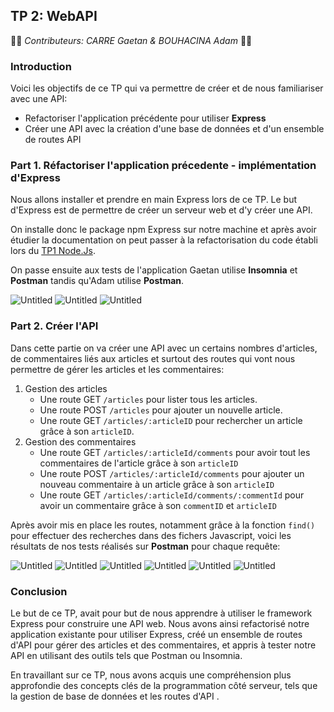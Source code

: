 ## TP 2: WebAPI

👨‍🦱 _Contributeurs: CARRE Gaetan & BOUHACINA Adam_ 👨🏽

### Introduction 

Voici les objectifs de ce TP qui va permettre de créer et de nous familiariser avec une API:
* Refactoriser l'application précédente pour utiliser **Express**
* Créer une API avec la création d'une base de données et d'un ensemble de routes API

### Part 1. Réfactoriser l'application précedente - implémentation d'Express

Nous allons installer et prendre en main Express lors de ce TP. Le but d'Express est de permettre de créer un serveur web et d'y créer une API.

On installe donc le package npm Express sur notre machine et après avoir étudier la documentation on peut passer à la refactorisation du code établi lors du [TP1 Node.Js](https://github.com/GaetanCARRE/ece-webtech-gr01-05/blob/main/lab1_nodejs.md).

On passe ensuite aux tests de l'application Gaetan utilise **Insomnia** et **Postman** tandis qu'Adam utilise **Postman**.

![Untitled](/labs/readme_lab/assets/screen5.png)
![Untitled](/labs/readme_lab/assets/screen6.png)
![Untitled](/labs/readme_lab/assets/screen7.png)

### Part 2. Créer l'API

Dans cette partie on va créer une API avec un certains nombres d'articles, de commentaires liés aux articles et surtout des routes qui vont nous permettre de gérer les articles et les commentaires:

1. Gestion des articles
    * Une route GET ```/articles``` pour lister tous les articles.
    * Une route POST ```/articles``` pour ajouter un nouvelle article.
    * Une route GET ```/articles/:articleID``` pour rechercher un article grâce à son ```articleID```.
2. Gestion des commentaires
    * Une route GET ```/articles/:articleId/comments``` pour avoir tout les commentaires de l'article grâce à son ```articleID```
    * Une route POST ```/articles/:articleId/comments``` pour ajouter un nouveau commentaire à un article grâce à son ```articleID```
    * Une route GET ```/articles/:articleId/comments/:commentId``` pour avoir un commentaire grâce à son ```commentID``` et ```articleID```

Après avoir mis en place les routes, notamment grâce à la fonction ```find()``` pour effectuer des recherches dans des fichers Javascript,
voici les résultats de nos tests réalisés sur **Postman** pour chaque requête:

![Untitled](/labs/readme_lab/assets/screen8.png)
![Untitled](/labs/readme_lab/assets/screen9.png)
![Untitled](/labs/readme_lab/assets/screen10.png)
![Untitled](/labs/readme_lab/assets/screen11.png)
![Untitled](/labs/readme_lab/assets/screen12.png)
![Untitled](/labs/readme_lab/assets/screen13.png)

### Conclusion

Le but de ce TP,  avait pour but de nous apprendre à utiliser le framework Express pour construire une API web. Nous avons ainsi refactorisé notre application existante pour utiliser Express, créé un ensemble de routes d'API pour gérer des articles et des commentaires, et appris à tester notre API en utilisant des outils tels que Postman ou Insomnia.

En travaillant sur ce TP, nous avons acquis une compréhension plus approfondie des concepts clés de la programmation côté serveur, tels que la gestion de base de données et les routes d'API .